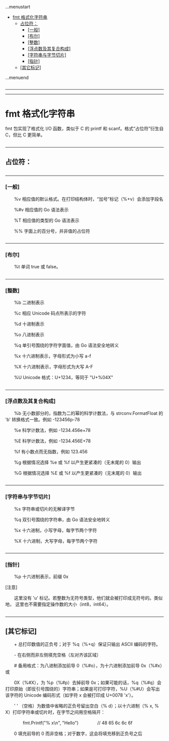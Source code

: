 ...menustart

 - [fmt 格式化字符串](#ccb2ec8103248126d4115d0d9203fe6f)
     - [占位符：](#728348c8559bc28c8a5dd20013145e1c)
         - [\[一般\]](#f0774dd27d27aef1c45f49da6de4336f)
         - [\[布尔\]](#d38955d5ced4563ab0bfc52180cba335)
         - [\[整数\]](#58d51d9964ce48653c8d2b0ce7c61ffc)
         - [\[浮点数及其复合构成\]](#ffe643551f677b25d43615f19790a701)
         - [\[字符串与字节切片\]](#dc4f2095726996a30dff6d8e2ceda7f6)
         - [\[指针\]](#8be2910837b633c65a7b3d39d666a821)
     - [\[其它标记\]](#86bdb9e5a2b954adf75f442b43c4cb37)

...menuend


<h2 id="ccb2ec8103248126d4115d0d9203fe6f"></h2>

-----
-----

# fmt 格式化字符串

fmt 包实现了格式化 I/O 函数，类似于 C 的 printf 和 scanf。格式“占位符”衍生自 C，但比 C 更简单。

<h2 id="728348c8559bc28c8a5dd20013145e1c"></h2>

-----

## 占位符：

<h2 id="f0774dd27d27aef1c45f49da6de4336f"></h2>

-----

### [一般]

　　%v    相应值的默认格式。在打印结构体时，“加号”标记（%+v）会添加字段名

　　%#v    相应值的 Go 语法表示

　　%T    相应值的类型的 Go 语法表示

　　%%    字面上的百分号，并非值的占位符

<h2 id="d38955d5ced4563ab0bfc52180cba335"></h2>

-----

### [布尔]

　　%t    单词 true 或 false。

<h2 id="58d51d9964ce48653c8d2b0ce7c61ffc"></h2>

-----

### [整数]

　　%b    二进制表示

　　%c    相应 Unicode 码点所表示的字符

　　%d    十进制表示

　　%o    八进制表示

　　%q    单引号围绕的字符字面值，由 Go 语法安全地转义

　　%x    十六进制表示，字母形式为小写 a-f

　　%X    十六进制表示，字母形式为大写 A-F

　　%U    Unicode 格式：U+1234，等同于 "U+%04X"

<h2 id="ffe643551f677b25d43615f19790a701"></h2>

-----

### [浮点数及其复合构成]

　　%b    无小数部分的，指数为二的幂的科学计数法，与 strconv.FormatFloat 的 'b' 转换格式一致。例如 -123456p-78

　　%e    科学计数法，例如 -1234.456e+78

　　%E    科学计数法，例如 -1234.456E+78

　　%f    有小数点而无指数，例如 123.456

　　%g    根据情况选择 %e 或 %f 以产生更紧凑的（无末尾的 0）输出

　　%G    根据情况选择 %E 或 %f 以产生更紧凑的（无末尾的 0）输出

<h2 id="dc4f2095726996a30dff6d8e2ceda7f6"></h2>

-----

### [字符串与字节切片]

　　%s    字符串或切片的无解译字节

　　%q    双引号围绕的字符串，由 Go 语法安全地转义

　　%x    十六进制，小写字母，每字节两个字符

　　%X    十六进制，大写字母，每字节两个字符

<h2 id="8be2910837b633c65a7b3d39d666a821"></h2>

-----

### [指针]

　　%p    十六进制表示，前缀 0x


[注意]

　　这里没有 'u' 标记。若整数为无符号类型，他们就会被打印成无符号的。类似地， 这里也不需要指定操作数的大小（int8，int64）。


<h2 id="86bdb9e5a2b954adf75f442b43c4cb37"></h2>

-----

## [其它标记]

　　+    总打印数值的正负号；对于 %q（%+q）保证只输出 ASCII 编码的字符。

　　-    在右侧而非左侧填充空格（左对齐该区域）

　　#    备用格式：为八进制添加前导 0（%#o），为十六进制添加前导 0x（%#x）或

　　0X（%#X），为 %p（%#p）去掉前导 0x；如果可能的话，%q（%#q）会打印原始（即反引号围绕的）字符串；如果是可打印字符，%U（%#U）会写出该字符的 Unicode 编码形式（如字符 x 会被打印成 U+0078 'x'）。

　　' '    （空格）为数值中省略的正负号留出空白（% d）；以十六进制（% x, % X）打印字符串或切片时，在字节之间用空格隔开：

　　　　fmt.Printf("% x\n", "Hello")
　　　　// 48 65 6c 6c 6f

　　0    填充前导的 0 而非空格；对于数字，这会将填充移到正负号之后

